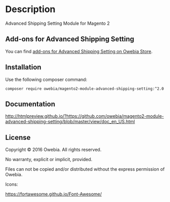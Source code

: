 # Description

Advanced Shipping Setting Module for Magento 2

## Add-ons for Advanced Shipping Setting

You can find [add-ons for Advanced Shipping Setting on Owebia Store](https://en.store.owebia.com/magento2-module-advanced-shipping-setting.html).

## Installation

Use the following composer command:
```shell
composer require owebia/magento2-module-advanced-shipping-setting:^2.0
```

## Documentation

http://htmlpreview.github.io/?https://github.com/owebia/magento2-module-advanced-shipping-setting/blob/master/view/doc_en_US.html

## License

Copyright © 2016 Owebia. All rights reserved.

No warranty, explicit or implicit, provided.

Files can not be copied and/or distributed without the express permission of Owebia.


Icons:

https://fortawesome.github.io/Font-Awesome/
